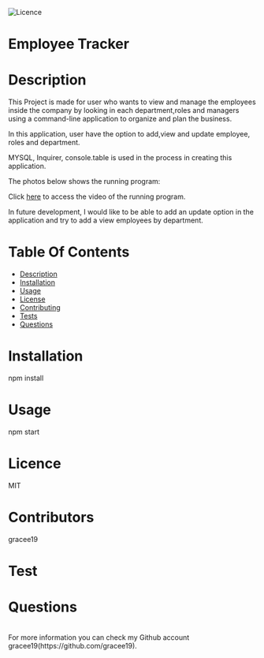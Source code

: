 
![Licence](https://img.shields.io/badge/LICENSEMIT-skyblue)
# Employee Tracker
# Description
This Project is made for user who wants to view and manage the employees inside the company by looking in each department,roles and managers using a command-line application to organize and plan the business. 

In this application, user have the option to add,view and update employee, roles and department. 

MYSQL, Inquirer, console.table is used in the process in creating this application.

The photos below shows the running program:



Click [here]() to access the video of the running program.


In future development, I would like to be able to add an update option in the application and try to add a view employees by department.

# Table Of Contents
  * [Description](#description)
  * [Installation](#installation)
  * [Usage](#usage)
  * [License](#license)
  * [Contributing](#contributing)
  * [Tests](#tests)
  * [Questions](#questions)
# Installation
npm install 
# Usage
npm start
# Licence 
MIT
# Contributors
gracee19
# Test 

# Questions 
<br>
For more information you can check my Github account gracee19(https://github.com/gracee19).<br>
